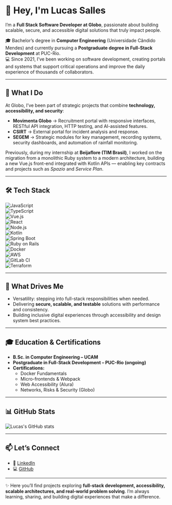 # 👋 Hey, I'm Lucas Salles  

I’m a **Full Stack Software Developer at Globo**, passionate about building scalable, secure, and accessible digital solutions that truly impact people.  

🎓 Bachelor’s degree in **Computer Engineering** (Universidade Cândido Mendes) and currently pursuing a **Postgraduate degree in Full-Stack Development** at PUC-Rio.  
💻 Since 2021, I’ve been working on software development, creating portals and systems that support critical operations and improve the daily experience of thousands of collaborators.  

---

## 🚀 What I Do  

At Globo, I’ve been part of strategic projects that combine **technology, accessibility, and security**:  

- **Movimenta Globo** → Recruitment portal with responsive interfaces, RESTful API integration, HTTP testing, and AI-assisted features.  
- **CSIRT** → External portal for incident analysis and response.  
- **SEGEM** → Strategic modules for key management, recording systems, security dashboards, and automation of rainfall monitoring.  

Previously, during my internship at **Beijaflore (TIM Brasil)**, I worked on the migration from a monolithic Ruby system to a modern architecture, building a new Vue.js front-end integrated with Kotlin APIs — enabling key contracts and projects such as *Spazio* and *Service Plan*.  

---

## 🛠️ Tech Stack  

![JavaScript](https://img.shields.io/badge/JavaScript-F7DF1E?style=for-the-badge&logo=javascript&logoColor=black)  
![TypeScript](https://img.shields.io/badge/TypeScript-3178C6?style=for-the-badge&logo=typescript&logoColor=white)  
![Vue.js](https://img.shields.io/badge/Vue.js-4FC08D?style=for-the-badge&logo=vue.js&logoColor=white)  
![React](https://img.shields.io/badge/React-20232A?style=for-the-badge&logo=react&logoColor=61DAFB)  
![Node.js](https://img.shields.io/badge/Node.js-339933?style=for-the-badge&logo=node.js&logoColor=white)  
![Kotlin](https://img.shields.io/badge/Kotlin-7F52FF?style=for-the-badge&logo=kotlin&logoColor=white)  
![Spring Boot](https://img.shields.io/badge/Spring_Boot-6DB33F?style=for-the-badge&logo=springboot&logoColor=white)  
![Ruby on Rails](https://img.shields.io/badge/Ruby_on_Rails-CC0000?style=for-the-badge&logo=rubyonrails&logoColor=white)  
![Docker](https://img.shields.io/badge/Docker-2496ED?style=for-the-badge&logo=docker&logoColor=white)  
![AWS](https://img.shields.io/badge/AWS-232F3E?style=for-the-badge&logo=amazon-aws&logoColor=white)  
![GitLab CI](https://img.shields.io/badge/GitLab%20CI/CD-FC6D26?style=for-the-badge&logo=gitlab&logoColor=white)  
![Terraform](https://img.shields.io/badge/Terraform-844FBA?style=for-the-badge&logo=terraform&logoColor=white)  

---

## 🌟 What Drives Me  

- Versatility: stepping into full-stack responsibilities when needed.  
- Delivering **secure, scalable, and testable** solutions with performance and consistency.  
- Building inclusive digital experiences through accessibility and design system best practices.  

---

## 🎓 Education & Certifications  

- **B.Sc. in Computer Engineering – UCAM**  
- **Postgraduate in Full-Stack Development – PUC-Rio (ongoing)**  
- **Certifications:**  
  - Docker Fundamentals  
  - Micro-frontends & Webpack  
  - Web Accessibility (Alura)  
  - Networks, Risks & Security (Globo)  

---

## 📊 GitHub Stats  

![Lucas's GitHub stats](https://github-readme-stats.vercel.app/api?username=lasalles&show_icons=true&theme=tokyonight)  

---

## 📫 Let’s Connect  

- 💼 [LinkedIn](https://www.linkedin.com/in/lucas-salles-0533ba199/)  
- 💻 [GitHub](https://github.com/salleslucas)  

---

✨ Here you’ll find projects exploring **full-stack development, accessibility, scalable architectures, and real-world problem solving**. I’m always learning, sharing, and building digital experiences that make a difference.  

